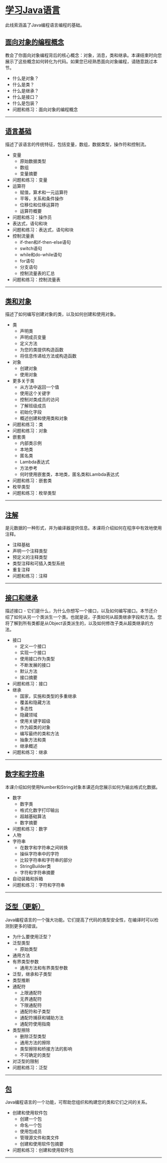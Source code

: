 #   [学习Java语言](https://docs.oracle.com/javase/tutorial/java/index.html)

此线索涵盖了Java编程语言编程的基础。

##  [面向对象的编程概念](concepts/README.md)

教会了你面向对象编程背后的核心概念：对象，消息，类和继承。本课结束时向您展示了这些概念如何转化为代码。如果您已经熟悉面向对象编程，请随意跳过本节。

-   什么是对象？
-   什么是类？
-   什么是继承？
-   什么是接口？
-   什么是包装？
-   问题和练习：面向对象的编程概念

----

##  [语言基础](nutsandbolts/README.md)

描述了该语言的传统特征，包括变量，数组，数据类型，操作符和控制流。

-   变量
    -   原始数据类型
    -   数组
    -   变量摘要
-   问题和练习：变量
-   运算符
    -   赋值，算术和一元运算符
    -   平等，关系和条件操作
    -   位移位和位移运算符
    -   运算符概要
-   问题和练习：操作员
-   表达式，语句和块
-   问题和练习：表达式，语句和块
-   控制流量表
    -   if-then和if-then-else语句
    -   switch语句
    -   while和do-while语句
    -   for语句
    -   分支语句
    -   控制流量表的汇总
-   问题和练习：控制流量表

----

##  [类和对象](javaOO/README.md)

描述了如何编写创建对象的类，以及如何创建和使用对象。

-   类
    -   声明类
    -   声明成员变量
    -   定义方法
    -   为您的类提供构造函数
    -   将信息传递给方法或构造函数
-   对象
    -   创建对象
    -   使用对象
-   更多关于类
    -   从方法中返回一个值
    -   使用这个关键字
    -   控制对类成员的访问
    -   了解班级成员
    -   初始化字段
    -   概述创建和使用类和对象
-   问题和练习：类
-   问题和练习：对象
-   嵌套类
    -   内部类示例
    -   本地类
    -   匿名类
    -   Lambda表达式
    -   方法参考
    -   何时使用嵌套类，本地类，匿名类和Lambda表达式
-   问题和练习：嵌套类
-   枚举类型
-   问题和练习：枚举类型

----

##  [注解](annotations/README.md)

是元数据的一种形式，并为编译器提供信息。本课将介绍如何在程序中有效地使用注释。

-   注释基础
-   声明一个注释类型
-   预定义的注释类型
-   类型注释和可插入类型系统
-   重复注释
-   问题和练习：注释

----

##  [接口和继承](IandI/README.md)

描述接口 - 它们是什么，为什么你想写一个接口，以及如何编写接口。本节还介绍了如何从另一个类派生一个类。也就是说，子类如何从超类继承字段和方法。您将了解到所有类都是从Object该类派生的，以及如何修改子类从超类继承的方法。

-   接口
    -   定义一个接口
    -   实现一个接口
    -   使用接口作为类型
    -   不断发展的接口
    -   默认方法
    -   接口摘要
-   问题和练习：接口
-   继承
    -   国家，实施和类型的多重继承
    -   覆盖和隐藏方法
    -   多态性
    -   隐藏领域
    -   使用关键字超级
    -   作为超类的对象
    -   编写最终的类和方法
    -   抽象方法和类
    -   继承概述
-   问题和练习：继承

----

##  [数字和字符串](data/README.md)

本课介绍如何使用Number和String对象本课还向您展示如何为输出格式化数据。

-   数字
    -   数字类
    -   格式化数字打印输出
    -   超越基础算法
    -   数字摘要
-   问题和练习：数字
-   人物
-   字符串
    -   在数字和字符串之间转换
    -   操纵字符串中的字符
    -   比较字符串和字符串的部分
    -   StringBuilder类
    -   字符和字符串摘要
-   自动装箱和拆箱
-   问题和练习：字符和字符串

----

##  [泛型（更新）](generics/README.md)

Java编程语言的一个强大功能。它们提高了代码的类型安全性，在编译时可以检测到更多的错误。

-   为什么要使用泛型？
-   泛型类型
    -   原始类型
-   通用方法
-   有界类型参数
    -   通用方法和有界类型参数
-   泛型，继承和子类型
-   类型推断
-   通配符
    -   上限通配符
    -   无界通配符
    -   下限通配符
    -   通配符和子类型
    -   通配符捕获和辅助方法
    -   通配符使用指南
-   类型擦除
    -   删除泛型类型
    -   通用方法的擦除
    -   类型擦除和桥接方法的影响
    -   不可确定的类型
-   对泛型的限制
-   问题和练习：泛型

----

##  [包](package/README.md)

Java编程语言的一个功能，可帮助您组织和构建您的类和它们之间的关系。

-   创建和使用软件包
    -   创建一个包
    -   命名一个包
    -   使用包成员
    -   管理源文件和类文件
    -   创建和使用软件包摘要
-   问题和练习：创建和使用软件包

----
